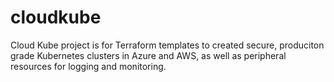 # cloudkube

Cloud Kube project is for Terraform templates to created secure, produciton grade Kubernetes clusters in Azure and AWS, as well as peripheral resources for logging and monitoring.
